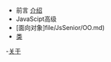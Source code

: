 - 前言
    [介绍](./README.md)
-  JavaScipt高级
  - [面向对象]file/JsSenior/OO.md)
  - [类](nav.md)
 
-[关于](file/about/about.md) 